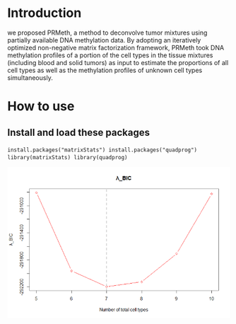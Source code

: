 # Introduction
we proposed PRMeth, a method to deconvolve tumor mixtures using partially available DNA methylation data. By adopting an iteratively optimized non-negative matrix factorization framework, PRMeth took DNA methylation profiles of a portion of the cell types in the tissue mixtures (including blood and solid tumors) as input to estimate the proportions of all cell types as well as the methylation profiles of unknown cell types simultaneously.
# How to use
## Install and load these packages
``
    install.packages("matrixStats")
    install.packages("quadprog")
    library(matrixStats)
    library(quadprog)
``

![](https://github.com/hedingqin/PRMeth/blob/main/PRMeth/picture/optimalK.png)
